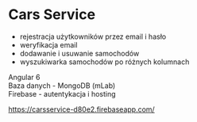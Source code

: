 # Cars Service

- rejestracja użytkowników przez email i hasło
- weryfikacja email
- dodawanie i usuwanie samochodów
- wyszukiwarka samochodów po różnych kolumnach

Angular 6<br>
Baza danych - MongoDB (mLab)<br>
Firebase - autentykacja i hosting<br>

https://carsservice-d80e2.firebaseapp.com/
